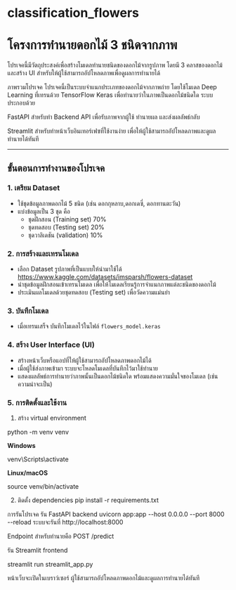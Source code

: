 # classification_flowers
# โครงการทำนายดอกไม้ 3 ชนิดจากภาพ

โปรเจคนี้มีวัตถุประสงค์เพื่อสร้างโมเดลทำนายชนิดของดอกไม้จากรูปภาพ โดยมี 3 คลาสของดอกไม้ และสร้าง UI สำหรับให้ผู้ใช้สามารถอัปโหลดภาพเพื่อดูผลการทำนายได้

ภาพรวมโปรเจค
โปรเจคนี้เป็นระบบจำแนกประเภทของดอกไม้จากภาพถ่าย โดยใช้โมเดล Deep Learning ที่เทรนด้วย TensorFlow Keras เพื่อทำนายว่าในภาพเป็นดอกไม้ชนิดใด ระบบประกอบด้วย

FastAPI สำหรับทำ Backend API เพื่อรับภาพจากผู้ใช้ ทำนายผล และส่งผลลัพธ์กลับ

Streamlit สำหรับทำหน้าเว็บอินเทอร์เฟซที่ใช้งานง่าย เพื่อให้ผู้ใช้สามารถอัปโหลดภาพและดูผลทำนายได้ทันที



---

## ขั้นตอนการทำงานของโปรเจค

### 1. เตรียม Dataset

- ใช้ชุดข้อมูลภาพดอกไม้ 5 ชนิด (เช่น ดอกกุหลาบ,ดอกเดซี่, ดอกทานตะวัน)
- แบ่งข้อมูลเป็น 3 ชุด คือ
  - ชุดฝึกสอน (Training set) 70%
  - ชุดทดสอบ (Testing set) 20%
  - ชุดวาลิเดชัน (validation) 10%

### 2. การสร้างและเทรนโมเดล

- เลือก Dataset รูปภาพที่เป็นแบบให้นำมาใช้ได้ https://www.kaggle.com/datasets/imsparsh/flowers-dataset
- นำชุดข้อมูลฝึกสอนเข้าเทรนโมเดล เพื่อให้โมเดลเรียนรู้การจำแนกภาพแต่ละชนิดของดอกไม้
- ประเมินผลโมเดลด้วยชุดทดสอบ (Testing set) เพื่อวัดความแม่นยำ

### 3. บันทึกโมเดล

- เมื่อเทรนเสร็จ บันทึกโมเดลไว้ในไฟล์  `flowers_model.keras`

### 4. สร้าง User Interface (UI)

- สร้างหน้าเว็บหรือแอปที่ให้ผู้ใช้สามารถอัปโหลดภาพดอกไม้ได้
- เมื่อผู้ใช้ส่งภาพเข้ามา ระบบจะโหลดโมเดลที่บันทึกไว้มาใช้ทำนาย
- แสดงผลลัพธ์การทำนายว่าภาพนั้นเป็นดอกไม้ชนิดใด พร้อมแสดงความมั่นใจของโมเดล (เช่น ความน่าจะเป็น)
  
### 5. การติดตั้งและใช้งาน
1. สร้าง virtual environment 

python -m venv venv

**Windows**

venv\Scripts\activate

**Linux/macOS**

source venv/bin/activate

2. ติดตั้ง dependencies
pip install -r requirements.txt

การรันโปรเจค
รัน FastAPI backend
uvicorn app:app --host 0.0.0.0 --port 8000 --reload
ระบบจะรันที่ http://localhost:8000

Endpoint สำหรับทำนายคือ POST /predict

รัน Streamlit frontend

streamlit run streamlit_app.py

หน้าเว็บจะเปิดในเบราว์เซอร์
ผู้ใช้สามารถอัปโหลดภาพดอกไม้และดูผลการทำนายได้ทันที
